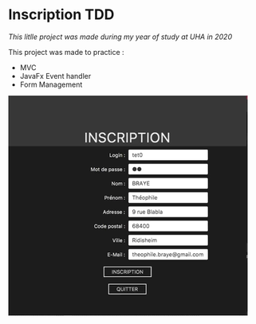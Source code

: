 # Inscription TDD

*This litlle project was made during my year of study at UHA in 2020*

This project was made to practice :
* MVC
* JavaFx Event handler
* Form Management

![formulaire_demo](documentation/formulaire.gif)